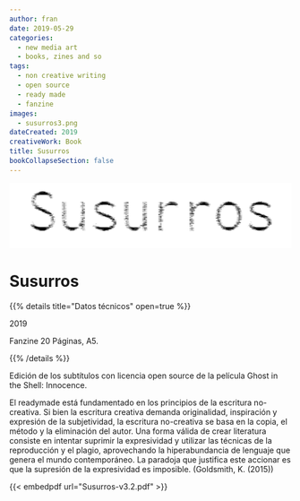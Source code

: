 ```yaml
---
author: fran
date: 2019-05-29
categories:
  - new media art
  - books, zines and so
tags:
  - non creative writing
  - open source
  - ready made
  - fanzine 
images:
  - susurros3.png
dateCreated: 2019
creativeWork: Book
title: Susurros
bookCollapseSection: false
---
```


![susurros3.png](susurros3.png)

# Susurros

{{% details title="Datos técnicos" open=true %}}

2019

Fanzine
20 Páginas, A5.

{{% /details %}}

Edición de los subtítulos con licencia open source de la película Ghost in the Shell: Innocence.

El readymade está fundamentado en los principios de la escritura no-creativa. Si bien la escritura creativa demanda
originalidad, inspiración y expresión de la subjetividad, la escritura no-creativa se basa en la copia, el método y la
eliminación del autor. Una forma válida de crear literatura consiste en intentar suprimir la expresividad y utilizar las
técnicas de la reproducción y el plagio, aprovechando la hiperabundancia de lenguaje que genera el mundo contemporáneo.
La paradoja que justifica este accionar es que la supresión de la expresividad es imposible.
(Goldsmith, K. (2015))

{{< embedpdf url="Susurros-v3.2.pdf" >}}